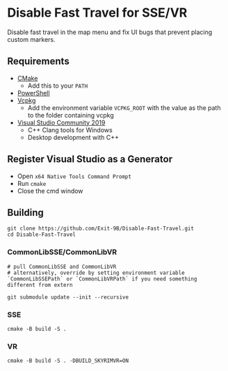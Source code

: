 # Disable Fast Travel for SSE/VR

Disable fast travel in the map menu and fix UI bugs that prevent placing custom markers.

## Requirements
* [CMake](https://cmake.org/)
	* Add this to your `PATH`
* [PowerShell](https://github.com/PowerShell/PowerShell/releases/latest)
* [Vcpkg](https://github.com/microsoft/vcpkg)
	* Add the environment variable `VCPKG_ROOT` with the value as the path to the folder containing vcpkg
* [Visual Studio Community 2019](https://visualstudio.microsoft.com/)
	* C++ Clang tools for Windows
	* Desktop development with C++

## Register Visual Studio as a Generator
* Open `x64 Native Tools Command Prompt`
* Run `cmake`
* Close the cmd window

## Building
```
git clone https://github.com/Exit-9B/Disable-Fast-Travel.git
cd Disable-Fast-Travel

```
### CommonLibSSE/CommonLibVR
```
# pull CommonLibSSE and CommonLibVR
# alternatively, override by setting environment variable `CommonLibSSEPath` or `CommonLibVRPath` if you need something different from extern

git submodule update --init --recursive

```
### SSE

```
cmake -B build -S .
```

### VR
```
cmake -B build -S . -DBUILD_SKYRIMVR=ON
```
